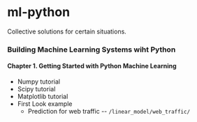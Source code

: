 ml-python
=========

Collective solutions for certain situations.

### Building Machine Learning Systems wiht Python

#### Chapter 1. Getting Started with Python Machine Learning  

* Numpy tutorial
* Scipy tutorial
* Matplotlib tutorial
* First Look example
    * Prediction for web traffic -- `/linear_model/web_traffic/`
